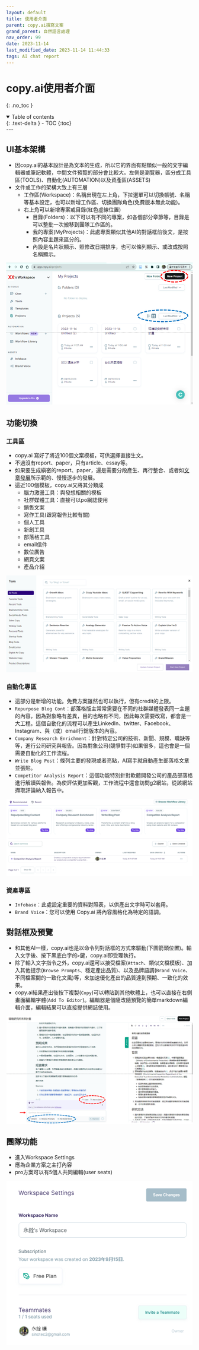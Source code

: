 ```yaml
---
layout: default
title: 使用者介面
parent: copy.ai撰寫文案
grand_parent: 自然語言處理
nav_order: 99
date: 2023-11-14
last_modified_date: 2023-11-14 11:44:33
tags: AI chat report
---
```


# copy.ai使用者介面
{: .no_toc }

<details open markdown="block">
  <summary>
    Table of contents
  </summary>
  {: .text-delta }
- TOC
{:toc}
</details>
---

## UI基本架構

- 因copy.ai的基本設計是為文本的生成，所以它的界面有點類似一般的文字編輯器或筆記軟體，中間文件預覽的部分會比較大。左側是瀏覽器，區分成工具區(TOOLS)、自動化(AUTOMATION)以及資產區(ASSETS)
- 文件或工作的架構大致上有三層
  - 工作區(Workspace)：名稱出現在左上角，下拉選單可以切換帳號、名稱等基本設定，也可以新增工作區、切換團隊角色(免費版本無此功能)。
  - 右上角可以新增專案或目錄(紅色虛線位置)
    - 目錄(Folders)：以下可以有不同的專案，如各個部分章節等，目錄是可以整批一次搬移到團隊工作區的。
    - 我的專案(MyProjects)：此處專案類似其他AI的對話框前後文，是按照內容主題來區分的。
    - 內設是名片狀顯示、照修改日期排序，也可以條列顯示、或改成按照名稱顯示。

![](2023-11-14-13-51-51.png)

## 功能切換

### 工具區

- copy.ai 寫好了將近100個文案模板，可供選擇直接生文。
- 不過沒有report、paper，只有article、essay等。
- 如果要生成縝密的report、paper，還是需要分段產生、再行整合、或者如[文章發展](./proposal.md)所示範的、慢慢逐步的發展。
- 這近100個模板，copy.ai又將其分類成
  - 腦力激盪工具：與發想相關的模板
  - 社群媒體工具：直接可以po網誌使用
  - 銷售文案
  - 寫作工具(跟寫報告比較有關)
  - 個人工具
  - 新創工具
  - 部落格工具
  - email信件
  - 數位廣告
  - 網頁文案
  - 產品介紹

![](2023-11-14-14-19-01.png)

### 自動化專區

- 這部分是新增的功能。免費方案雖然也可以執行，但有credit的上限。
- `Repurpose Blog Cont`：部落格版主常常需要在不同的社群媒體發表同一主題的內容，因為對象略有差異，目的也略有不同，因此每次需要改寫，都會是一大工程。這個自動化的流程可以產生LinkedIn、twitter、Facebook、Instagram、與（或）email行銷版本的內容。
- `Company Research Enrichment`：針對特定公司的技術、新聞、規模、職缺等等，進行公司研究與報告。因為對象公司(競爭對手)如果很多，這也會是一個需要自動化的工作流程。
- `Write Blog Post`：條列主要的發現或者亮點，AI寫手就自動產生部落格文章並張貼。
- `Competitor Analysis Report`：這個功能特別針對軟體開發公司的產品部落格進行解讀與報告。為使評估更加客觀，工作流程中還會訪問g2網站，從該網站擷取評論納入報告中。

![](2023-11-14-14-57-40.png)

### 資產專區

- `Infobase`：此處設定重要的資料對照表，以供產出文字時可以套用。
- `Brand Voice`：您可以使用 Copy.ai 將內容風格化為特定的語調。

## 對話框及預覽

- 和其他AI一樣，copy.ai也是以命令列對話框的方式來驅動(下圖箭頭位置)。輸入文字後、按下黑底白字的`>`鍵，copy.ai即受理執行。
- 除了輸入文字指令之外，copy.ai還可以接受檔案(`Attach`、類似文檔模板)、加入其他提示(`Browse Prompts`、穩定產出品質)、以及品牌語調(`Brand Voice`、不同檔案間的一致化文風)等，來加速優化產出的品質達到預期、一致化的效果。
- copy.ai結果產出後按下複製(`Copy`)可以轉貼到其他軟體上，也可以直接在右側畫面編輯字體(`Add To Editor`)。編輯器是個隨改隨預覽的簡單markdown編輯介面，編輯結果可以直接提供網誌使用。

![](2023-11-14-14-05-00.png)

## 團隊功能

- 進入Workspace Settings
- 應為企業方案之主打內容
- pro方案可以有5個人共同編輯(user seats)

![](2023-11-14-14-21-40.png)
